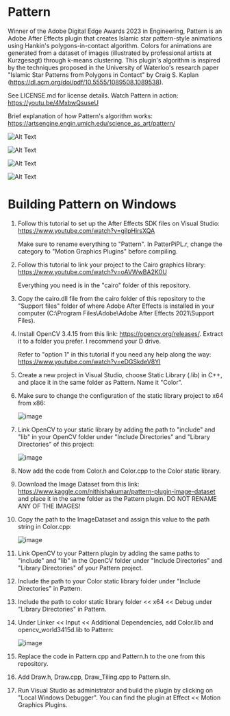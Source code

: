 # Pattern 
Winner of the Adobe Digital Edge Awards 2023 in Engineering, Pattern is an Adobe After Effects plugin that creates Islamic star pattern-style animations using Hankin's polygons-in-contact algorithm. Colors for animations are generated from 
a dataset of images (illustrated by professional artists at Kurzgesagt) through k-means clustering. This plugin's algorithm is inspired by the techniques proposed in the University of Waterloo's research paper "Islamic Star Patterns from Polygons in Contact" by Craig S. Kaplan (https://dl.acm.org/doi/pdf/10.5555/1089508.1089538).

See LICENSE.md for license details. Watch Pattern in action: https://youtu.be/4MxbwQsuseU

Brief explanation of how Pattern's algorithm works: https://artsengine.engin.umich.edu/science_as_art/pattern/

![Alt Text](https://github.com/nithishakumar/Pattern-After-Effects-Plugin/blob/main/animations/animation%201.gif)

![Alt Text](https://github.com/nithishakumar/Pattern-After-Effects-Plugin/blob/main/animations/animation%208.gif)

![Alt Text](https://github.com/nithishakumar/Pattern-After-Effects-Plugin/blob/main/animations/animation%202.gif)

![Alt Text](https://github.com/nithishakumar/Pattern-After-Effects-Plugin/blob/main/animations/animation%203.gif)

# Building Pattern on Windows

1. Follow this tutorial to set up the After Effects SDK files on Visual Studio: https://www.youtube.com/watch?v=gilpHirsXQA 
   
   Make sure to rename everything to "Pattern". In PatterPiPL.r, change the category to "Motion Graphics Plugins" before compiling.
2. Follow this tutorial to link your project to the Cairo graphics library: https://www.youtube.com/watch?v=oAVWwBA2K0U
   
   Everything you need is in the "cairo" folder of this repository. 
3. Copy the cairo.dll file from the cairo folder of this repository to the "Support files" folder of where Adobe After Effects is installed in your computer 
   (C:\Program Files\Adobe\Adobe After Effects 2021\Support Files).
4. Install OpenCV 3.4.15 from this link: https://opencv.org/releases/. Extract it to a folder you prefer. I recommend your D drive.                                
   
   Refer to "option 1" in this tutorial if you need any help along the way: https://www.youtube.com/watch?v=eDGSkdeV8YI
5. Create a new project in Visual Studio, choose Static Library (.lib) in C++, and place it in the same folder as Pattern. Name it "Color".
6. Make sure to change the configuration of the static library project to x64 from x86:
   
   ![image](https://user-images.githubusercontent.com/73742037/131928290-43f029dd-4664-464e-a667-45537e956981.png)
   
7. Link OpenCV to your static library by adding the path to "include" and "lib" in your OpenCV folder under "Include Directories" and "Library Directories" of this project:
  
   ![image](https://user-images.githubusercontent.com/73742037/131928183-cc8f2460-4463-458e-a5b2-896720664aef.png)
   
8. Now add the code from Color.h and Color.cpp to the Color static library.
9. Download the Image Dataset from this link: https://www.kaggle.com/nithishakumar/pattern-plugin-image-dataset and place it in the same folder as the Pattern plugin. DO NOT RENAME ANY OF THE IMAGES!
10. Copy the path to the ImageDataset and assign this value to the path string in Color.cpp:
 
    ![image](https://user-images.githubusercontent.com/73742037/131933620-cf4940bb-1aa9-4012-a6ce-3ce73d4d92a7.png)

11. Link OpenCV to your Pattern plugin by adding the same paths to "include" and "lib" in the OpenCV folder under "Include Directories" and "Library Directories" of your Pattern project.
12. Include the path to your Color static library folder under "Include Directories" in Pattern.
13. Include the path to color static library folder << x64 << Debug under "Library Directories" in Pattern.
14. Under Linker << Input << Additional Dependencies, add Color.lib and opencv_world3415d.lib to Pattern:

    ![image](https://user-images.githubusercontent.com/73742037/131928785-24106084-5601-4038-884b-53f7e1b44c41.png)
    
15. Replace the code in Pattern.cpp and Pattern.h to the one from this repository.
16. Add Draw.h, Draw.cpp, Draw_Tiling.cpp to Pattern.sln.
17. Run Visual Studio as administrator and build the plugin by clicking on "Local Windows Debugger". You can find the plugin at Effect << Motion Graphics Plugins.
